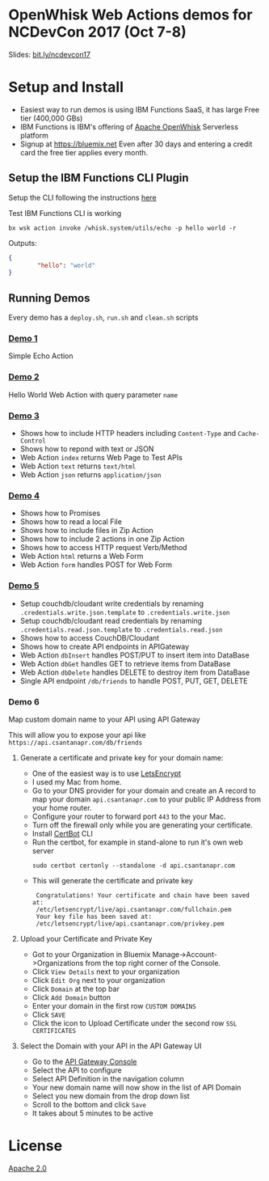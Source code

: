 # OpenWhisk Web Actions demos for NCDevCon 2017 (Oct 7-8)

Slides: [bit.ly/ncdevcon17](http://bit.ly/ncdevcon17)

# Setup and Install
- Easiest way to run demos is using IBM Functions SaaS, it has large Free tier (400,000 GBs)
- IBM Functions is IBM's offering of [Apache OpenWhisk](openwhisk.org) Serverless platform
- Signup at https://bluemix.net
Even after 30 days and entering a credit card the free tier applies every month.

## Setup the IBM Functions CLI Plugin
Setup the CLI following the instructions [here](https://console.bluemix.net/openwhisk/learn/cli)

Test IBM Functions CLI is working
```
bx wsk action invoke /whisk.system/utils/echo -p hello world -r
```
Outputs:
```json
{
        "hello": "world"
}
```

## Running Demos
Every demo has a `deploy.sh`, `run.sh` and `clean.sh` scripts

### [Demo 1](./demo1)
Simple Echo Action

### [Demo 2](./demo2)
Hello World Web Action with query parameter `name`

### [Demo 3](./demo3)
- Shows how to include HTTP headers including `Content-Type` and `Cache-Control`
- Shows how to repond with text or JSON
- Web Action `index` returns Web Page to Test APIs
- Web Action `text`  returns `text/html`
- Web Action `json`  returns `application/json`

### [Demo 4](./demo4)
- Shows how to Promises
- Shows how to read a local File
- Shows how to include files in Zip Action
- Shows how to include 2 actions in one Zip Action
- Shows how to access HTTP request Verb/Method
- Web Action `html`  returns a Web Form
- Web Action `form`  handles POST for Web Form

### [Demo 5](./demo5)
- Setup couchdb/cloudant write credentials by renaming `.credentials.write.json.template` to `.credentials.write.json`
- Setup couchdb/cloudant read credentials by renaming `.credentials.read.json.template` to `.credentials.read.json`
- Shows how to access CouchDB/Cloudant
- Shows how to create API endpoints in APIGateway
- Web Action `dbInsert`  handles POST/PUT to insert item into DataBase
- Web Action `dbGet`     handles GET to retrieve items from DataBase
- Web Action `dbDelete`  handles DELETE to destroy item from DataBase
- Single API endpoint `/db/friends` to handle POST, PUT, GET, DELETE

### Demo 6
Map custom domain name to your API using API Gateway

This will allow you to expose your api like `https://api.csantanapr.com/db/friends`

1. Generate a certificate and private key for your domain name:
    - One of the easiest way is to use [LetsEncrypt](https://letsencrypt.org/)
    - I used my Mac from home.
    - Go to your DNS provider for your domain and create an A record to map your domain `api.csantanapr.com` to your public IP Address from your home router.
    - Configure your router to forward port `443` to the your Mac.
    - Turn off the firewall only while you are generating your certificate.
    - Install [CertBot](https://certbot.eff.org/#osx-other) CLI
    - Run the certbot, for example in stand-alone to run it's own web server
      ```
      sudo certbot certonly --standalone -d api.csantanapr.com
      ```
    - This will generate the certificate and private key
       ```
        Congratulations! Your certificate and chain have been saved at:
        /etc/letsencrypt/live/api.csantanapr.com/fullchain.pem
        Your key file has been saved at:
        /etc/letsencrypt/live/api.csantanapr.com/privkey.pem
       ```

2. Upload your Certificate and Private Key
    - Got to your Organization in Bluemix
    Manage->Account->Organizations from the top right corner of the Console.
    - Click `View Details` next to your organization
    - Click `Edit Org` next to your organization
    - Click `Domain` at the top bar
    - Click `Add Domain` button
    - Enter your domain in the first row `CUSTOM DOMAINS`
    - Click `SAVE`
    - Click the icon to Upload Certificate under the second row `SSL CERTIFICATES`

3. Select the Domain with your API in the API Gateway UI
    - Go to the [API Gateway Console](https://console.bluemix.net/openwhisk/apimanagement?env_id=ibm%3Ayp%3Aus-south)
    - Select the API to configure 
    - Select API Definition in the navigation column
    - Your new domain name will now show in the list of API Domain
    - Select you new domain from the drop down list
    - Scroll to the bottom and click `Save`
    - It takes about 5 minutes to be active 

# License
[Apache 2.0](LICENSE.txt)